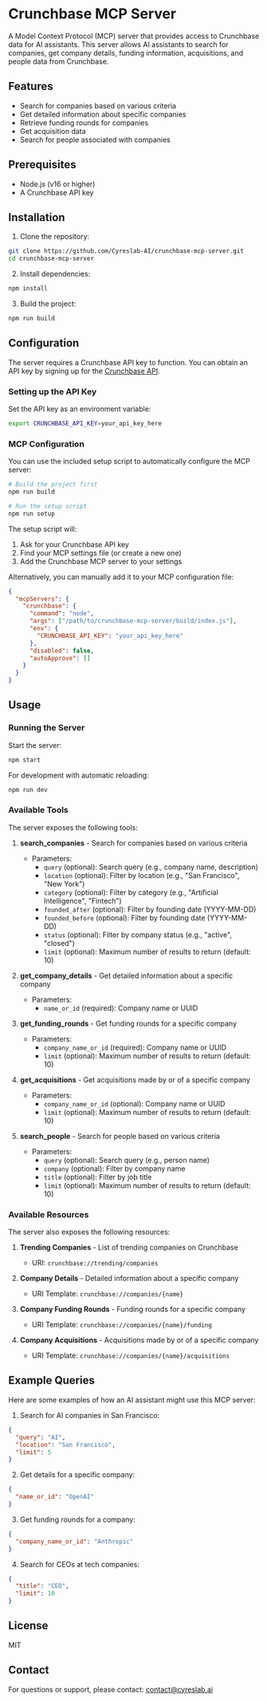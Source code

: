 # Crunchbase MCP Server

A Model Context Protocol (MCP) server that provides access to Crunchbase data for AI assistants. This server allows AI assistants to search for companies, get company details, funding information, acquisitions, and people data from Crunchbase.

## Features

- Search for companies based on various criteria
- Get detailed information about specific companies
- Retrieve funding rounds for companies
- Get acquisition data
- Search for people associated with companies

## Prerequisites

- Node.js (v16 or higher)
- A Crunchbase API key

## Installation

1. Clone the repository:

```bash
git clone https://github.com/Cyreslab-AI/crunchbase-mcp-server.git
cd crunchbase-mcp-server
```

2. Install dependencies:

```bash
npm install
```

3. Build the project:

```bash
npm run build
```

## Configuration

The server requires a Crunchbase API key to function. You can obtain an API key by signing up for the [Crunchbase API](https://data.crunchbase.com/docs/using-the-api).

### Setting up the API Key

Set the API key as an environment variable:

```bash
export CRUNCHBASE_API_KEY=your_api_key_here
```

### MCP Configuration

You can use the included setup script to automatically configure the MCP server:

```bash
# Build the project first
npm run build

# Run the setup script
npm run setup
```

The setup script will:

1. Ask for your Crunchbase API key
2. Find your MCP settings file (or create a new one)
3. Add the Crunchbase MCP server to your settings

Alternatively, you can manually add it to your MCP configuration file:

```json
{
  "mcpServers": {
    "crunchbase": {
      "command": "node",
      "args": ["/path/to/crunchbase-mcp-server/build/index.js"],
      "env": {
        "CRUNCHBASE_API_KEY": "your_api_key_here"
      },
      "disabled": false,
      "autoApprove": []
    }
  }
}
```

## Usage

### Running the Server

Start the server:

```bash
npm start
```

For development with automatic reloading:

```bash
npm run dev
```

### Available Tools

The server exposes the following tools:

1. **search_companies** - Search for companies based on various criteria

   - Parameters:
     - `query` (optional): Search query (e.g., company name, description)
     - `location` (optional): Filter by location (e.g., "San Francisco", "New York")
     - `category` (optional): Filter by category (e.g., "Artificial Intelligence", "Fintech")
     - `founded_after` (optional): Filter by founding date (YYYY-MM-DD)
     - `founded_before` (optional): Filter by founding date (YYYY-MM-DD)
     - `status` (optional): Filter by company status (e.g., "active", "closed")
     - `limit` (optional): Maximum number of results to return (default: 10)

2. **get_company_details** - Get detailed information about a specific company

   - Parameters:
     - `name_or_id` (required): Company name or UUID

3. **get_funding_rounds** - Get funding rounds for a specific company

   - Parameters:
     - `company_name_or_id` (required): Company name or UUID
     - `limit` (optional): Maximum number of results to return (default: 10)

4. **get_acquisitions** - Get acquisitions made by or of a specific company

   - Parameters:
     - `company_name_or_id` (optional): Company name or UUID
     - `limit` (optional): Maximum number of results to return (default: 10)

5. **search_people** - Search for people based on various criteria
   - Parameters:
     - `query` (optional): Search query (e.g., person name)
     - `company` (optional): Filter by company name
     - `title` (optional): Filter by job title
     - `limit` (optional): Maximum number of results to return (default: 10)

### Available Resources

The server also exposes the following resources:

1. **Trending Companies** - List of trending companies on Crunchbase

   - URI: `crunchbase://trending/companies`

2. **Company Details** - Detailed information about a specific company

   - URI Template: `crunchbase://companies/{name}`

3. **Company Funding Rounds** - Funding rounds for a specific company

   - URI Template: `crunchbase://companies/{name}/funding`

4. **Company Acquisitions** - Acquisitions made by or of a specific company
   - URI Template: `crunchbase://companies/{name}/acquisitions`

## Example Queries

Here are some examples of how an AI assistant might use this MCP server:

1. Search for AI companies in San Francisco:

```json
{
  "query": "AI",
  "location": "San Francisco",
  "limit": 5
}
```

2. Get details for a specific company:

```json
{
  "name_or_id": "OpenAI"
}
```

3. Get funding rounds for a company:

```json
{
  "company_name_or_id": "Anthropic"
}
```

4. Search for CEOs at tech companies:

```json
{
  "title": "CEO",
  "limit": 10
}
```

## License

MIT

## Contact

For questions or support, please contact: contact@cyreslab.ai

